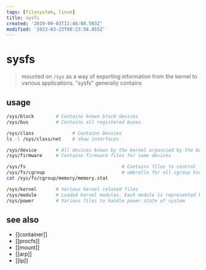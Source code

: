 ```yaml
---
tags: [filesystem, linux]
title: sysfs
created: '2019-09-03T11:46:08.503Z'
modified: '2023-03-22T08:23:56.055Z'
---
```


# sysfs

> mounted on `/sys` as a way of exporting information from the kernel to various applications. "sysfs" generally contains 

## usage

```sh
/sys/block        # Contains known block devices
/sys/bus          # Contains all registered buses.

/sys/class              # Contains Devices
ls -l /sys/class/net    # show interfaces

/sys/device       # All devices known by the kernel organised by the bus that they connect to
/sys/firmware     # Contains firmware files for some devices

/sys/fs                                   # Contains files to control filesystems
/sys/fs/cgroup                            # umbrella for all cgroup hierarchies
cat /sys/fs/cgroup/memory/memory.stat

/sys/kernel       # Various kernel related files
/sys/module       # Loaded kernel modules. Each module is represented by a directory of the same name.
/sys/power        # Various files to handle power state of system
```

## see also

- [[container]]
- [[procfs]]
- [[mount]]
- [[arp]]
- [[ip]]
